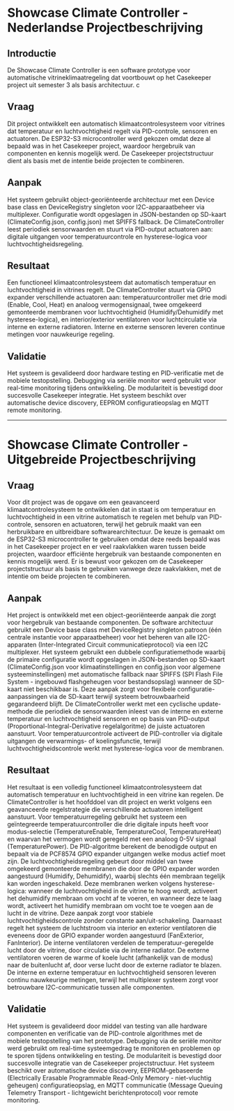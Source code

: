# Showcase Climate Controller - Nederlandse Projectbeschrijving

## Introductie

De Showcase Climate Controller is een software prototype voor automatische vitrineklimaatregeling dat voortbouwt op het Casekeeper project uit semester 3 als basis architectuur. c

## Vraag

Dit project ontwikkelt een automatisch klimaatcontrolesysteem voor vitrines dat temperatuur en luchtvochtigheid regelt via PID-controle, sensoren en actuatoren. De ESP32-S3 microcontroller werd gekozen omdat deze al bepaald was in het Casekeeper project, waardoor hergebruik van componenten en kennis mogelijk werd. De Casekeeper projectstructuur dient als basis met de intentie beide projecten te combineren.

## Aanpak

Het systeem gebruikt object-georiënteerde architectuur met een Device base class en DeviceRegistry singleton voor I2C-apparaatbeheer via multiplexer. Configuratie wordt opgeslagen in JSON-bestanden op SD-kaart (ClimateConfig.json, config.json) met SPIFFS fallback. De ClimateController leest periodiek sensorwaarden en stuurt via PID-output actuatoren aan: digitale uitgangen voor temperatuurcontrole en hysterese-logica voor luchtvochtigheidsregeling.

## Resultaat

Een functioneel klimaatcontrolesysteem dat automatisch temperatuur en luchtvochtigheid in vitrines regelt. De ClimateController stuurt via GPIO expander verschillende actuatoren aan: temperatuurcontroller met drie modi (Enable, Cool, Heat) en analoog vermogensignaal, twee omgekeerd gemonteerde membranen voor luchtvochtigheid (Humidify/Dehumidify met hysterese-logica), en interior/exterior ventilatoren voor luchtcirculatie via interne en externe radiatoren. Interne en externe sensoren leveren continue metingen voor nauwkeurige regeling.

## Validatie

Het systeem is gevalideerd door hardware testing en PID-verificatie met de mobiele testopstelling. Debugging via seriële monitor werd gebruikt voor real-time monitoring tijdens ontwikkeling. De modulariteit is bevestigd door succesvolle Casekeeper integratie. Het systeem beschikt over automatische device discovery, EEPROM configuratieopslag en MQTT remote monitoring.

---

# Showcase Climate Controller - Uitgebreide Projectbeschrijving

## Vraag

Voor dit project was de opgave om een geavanceerd klimaatcontrolesysteem te ontwikkelen dat in staat is om temperatuur en luchtvochtigheid in een vitrine automatisch te regelen met behulp van PID-controle, sensoren en actuatoren, terwijl het gebruik maakt van een herbruikbare en uitbreidbare softwarearchitectuur. De keuze is gemaakt om de ESP32-S3 microcontroller te gebruiken omdat deze reeds bepaald was in het Casekeeper project en er veel raakvlakken waren tussen beide projecten, waardoor efficiënte hergebruik van bestaande componenten en kennis mogelijk werd. Er is bewust voor gekozen om de Casekeeper projectstructuur als basis te gebruiken vanwege deze raakvlakken, met de intentie om beide projecten te combineren.

## Aanpak

Het project is ontwikkeld met een object-georiënteerde aanpak die zorgt voor hergebruik van bestaande componenten. De software architectuur gebruikt een Device base class met DeviceRegistry singleton patroon (één centrale instantie voor apparaatbeheer) voor het beheren van alle I2C-apparaten (Inter-Integrated Circuit communicatieprotocol) via een I2C multiplexer. Het systeem gebruikt een dubbele configuratiemethode waarbij de primaire configuratie wordt opgeslagen in JSON-bestanden op SD-kaart (ClimateConfig.json voor klimaatinstellingen en config.json voor algemene systeeminstellingen) met automatische fallback naar SPIFFS (SPI Flash File System - ingebouwd flashgeheugen voor bestandsopslag) wanneer de SD-kaart niet beschikbaar is. Deze aanpak zorgt voor flexibele configuratie-aanpassingen via de SD-kaart terwijl systeem betrouwbaarheid gegarandeerd blijft. De ClimateController werkt met een cyclische update-methode die periodiek de sensorwaarden inleest van de interne en externe temperatuur en luchtvochtigheid sensoren en op basis van PID-output (Proportional-Integral-Derivative regelalgoritme) de juiste actuatoren aanstuurt. Voor temperatuurcontrole activeert de PID-controller via digitale uitgangen de verwarmings- of koelingsfunctie, terwijl luchtvochtigheidscontrole werkt met hysterese-logica voor de membranen.

## Resultaat

Het resultaat is een volledig functioneel klimaatcontrolesysteem dat automatisch temperatuur en luchtvochtigheid in een vitrine kan regelen. De ClimateController is het hoofddoel van dit project en werkt volgens een geavanceerde regelstrategie die verschillende actuatoren intelligent aanstuurt. Voor temperatuurregeling gebruikt het systeem een geïntegreerde temperatuurcontroller die drie digitale inputs heeft voor modus-selectie (TemperatureEnable, TemperatureCool, TemperatureHeat) en waarvan het vermogen wordt geregeld met een analoog 0-5V signaal (TemperaturePower). De PID-algoritme berekent de benodigde output en bepaalt via de PCF8574 GPIO expander uitgangen welke modus actief moet zijn. De luchtvochtigheidsregeling gebeurt door middel van twee omgekeerd gemonteerde membranen die door de GPIO expander worden aangestuurd (Humidify, Dehumidify), waarbij slechts één membraan tegelijk kan worden ingeschakeld. Deze membranen werken volgens hysterese-logica: wanneer de luchtvochtigheid in de vitrine te hoog wordt, activeert het dehumidify membraan om vocht af te voeren, en wanneer deze te laag wordt, activeert het humidify membraan om vocht toe te voegen aan de lucht in de vitrine. Deze aanpak zorgt voor stabiele luchtvochtigheidscontrole zonder constante aan/uit-schakeling. Daarnaast regelt het systeem de luchtstroom via interior en exterior ventilatoren die eveneens door de GPIO expander worden aangestuurd (FanExterior, FanInterior). De interne ventilatoren verdelen de temperatuur-geregelde lucht door de vitrine, door circulatie via de interne radiator. De externe ventilatoren voeren de warme of koele lucht (afhankelijk van de modus) naar de buitenlucht af, door verse lucht door de externe radiator te blazen. De interne en externe temperatuur en luchtvochtigheid sensoren leveren continu nauwkeurige metingen, terwijl het multiplexer systeem zorgt voor betrouwbare I2C-communicatie tussen alle componenten.

## Validatie

Het systeem is gevalideerd door middel van testing van alle hardware componenten en verificatie van de PID-controle algorithmes met de mobiele testopstelling van het prototype. Debugging via de seriële monitor werd gebruikt om real-time systeemgedrag te monitoren en problemen op te sporen tijdens ontwikkeling en testing. De modulariteit is bevestigd door succesvolle integratie van de Casekeeper projectstructuur. Het systeem beschikt over automatische device discovery, EEPROM-gebaseerde (Electrically Erasable Programmable Read-Only Memory - niet-vluchtig geheugen) configuratieopslag, en MQTT communicatie (Message Queuing Telemetry Transport - lichtgewicht berichtenprotocol) voor remote monitoring.
